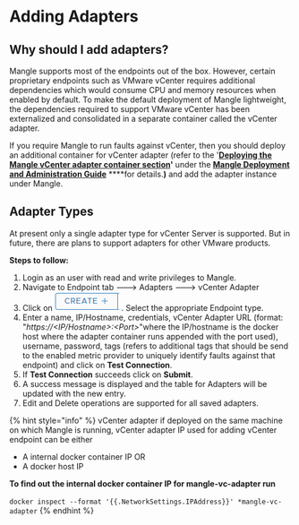 # Adding Adapters

## Why should I add adapters?

Mangle supports most of the endpoints out of the box. However, certain proprietary endpoints such as VMware vCenter requires additional dependencies which would consume CPU and memory resources when enabled by default. To make the default deployment of Mangle lightweight, the dependencies required to support VMware vCenter has been externalized and consolidated in a separate container called the vCenter adapter. 

If you require Mangle to run faults against vCenter, then you should deploy an additional container for vCenter adapter \(refer to the '[**Deploying the Mangle vCenter adapter container section**](../mangle-administration/supported-deployment-models/#deploying-the-mangle-vcenter-adapter-container)**'** under the [**Mangle Deployment and Administration Guide**](../mangle-administration/) ****for details.**\)** and add the adapter instance under Mangle.

## Adapter Types

At present only a single adapter type for vCenter Server is supported. But in future, there are plans to support adapters for other VMware products.

**Steps to follow:** 

1. Login as an user with read and write privileges to Mangle.
2. Navigate to Endpoint tab ---&gt; Adapters ---&gt; vCenter Adapter
3. Click on ![](../.gitbook/assets/create_adapter.png) . Select the appropriate Endpoint type.
4. Enter a name, IP/Hostname, credentials, vCenter Adapter URL \(format: "_https://&lt;IP/Hostname&gt;:&lt;Port&gt;_"where the IP/hostname is the docker host where the adapter container runs appended with the port used\), username, password, tags \(refers to additional tags that should be send to the enabled metric provider to uniquely identify faults against that endpoint\) and click on **Test Connection**.
5. If **Test Connection** succeeds click on **Submit**.
6. A success message is displayed and the table for Adapters will be updated with the new entry.
7. Edit and Delete operations are supported for all saved adapters.

{% hint style="info" %}
vCenter adapter if deployed on the same machine on which Mangle is running, vCenter adapter IP used for adding vCenter endpoint can be either

* A internal docker container IP OR
* A docker host IP 

**To find out the internal docker container IP for mangle-vc-adapter run**

`docker inspect --format '{{.NetworkSettings.IPAddress}}' *mangle-vc-adapter`
{% endhint %}


